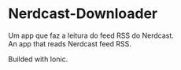 # Nerdcast-Downloader

Um app que faz a leitura do feed RSS do Nerdcast. <br>
An app that reads Nerdcast feed RSS.

Builded with Ionic.
